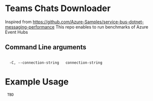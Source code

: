 # Teams Chats Downloader
Inspired from https://github.com/Azure-Samples/service-bus-dotnet-messaging-performance
This repo enables to run benchmarks of Azure Event Hubs

## Command Line arguments
```
  
  -C, --connection-string   connection-string

```

# Example Usage
```
 TBD
```

